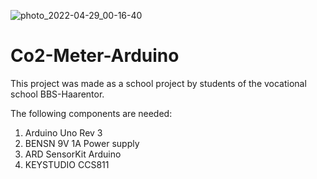 ![photo_2022-04-29_00-16-40](https://user-images.githubusercontent.com/73142735/166075611-e5546bcf-ff21-4aa4-8e82-d3dbb9227474.jpg)


# Co2-Meter-Arduino

This project was made as a school project by students of the vocational school BBS-Haarentor.

The following components are needed:

  1. Arduino Uno Rev 3
  2. BENSN 9V 1A Power supply
  3. ARD SensorKit Arduino
  4. KEYSTUDIO CCS811
